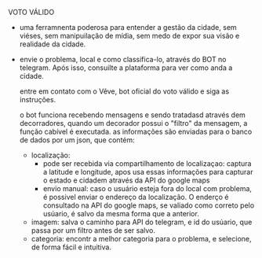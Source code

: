 VOTO VÁLIDO

- uma ferramnenta poderosa para entender a gestão da cidade, sem viéses, sem manipuilação de mídia, sem medo de expor sua visão e realidade da cidade.
- envie o problema, local e como classifica-lo, através do BOT no telegram. Após isso, consuilte a plataforma para ver como anda a cidade.

  entre em contato com o Vêve, bot oficial do voto válido e siga as instruções.
  
  o bot funciona recebendo mensagens e sendo tratadasd através dem decorradores, quando um decorador possui o "filtro" da mensagem, a função cabível é executada.
  as informações são enviadas para o banco de dados por um json,  que contém:
  - localização:
    - pode ser recebida via compartilhamento de localizaçao: captura a latitude e longitude, apos usa essas informações para capturar o estado e cidadem através da API do google maps
    - envio manual: caso o usuário esteja fora do local com problema, é possivel enviar o endereço da localização. O enderço é consultado na API do google maps,  se valiado como correto pelo usúario, é salvo da mesma forma que a anterior.
  - imagem: salva o caminho para API do telegram, e id do usúario, que passa por um filtro antes de ser salvo.
  - categoria: encontr a melhor categoria para o problema, e selecione, de forma fácil e intuitiva.
